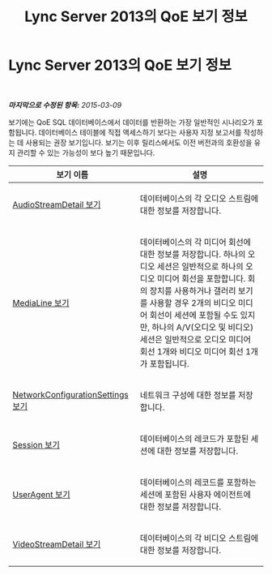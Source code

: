 ﻿---
title: Lync Server 2013의 QoE 보기 정보
TOCTitle: Lync Server 2013의 QoE 보기 정보
ms:assetid: 6a658318-a317-4546-a44c-a9c473d8e86a
ms:mtpsurl: https://technet.microsoft.com/ko-kr/library/JJ688081(v=OCS.15)
ms:contentKeyID: 49885797
ms.date: 08/24/2015
mtps_version: v=OCS.15
ms.translationtype: HT
---

# Lync Server 2013의 QoE 보기 정보

 

_**마지막으로 수정된 항목:** 2015-03-09_

보기에는 QoE SQL 데이터베이스에서 데이터를 반환하는 가장 일반적인 시나리오가 포함됩니다. 데이터베이스 테이블에 직접 액세스하기 보다는 사용자 지정 보고서를 작성하는 데 사용되는 권장 보기입니다. 보기는 이후 릴리스에서도 이전 버전과의 호환성을 유지 관리할 수 있는 가능성이 보다 높기 때문입니다.


<table>
<colgroup>
<col style="width: 50%" />
<col style="width: 50%" />
</colgroup>
<thead>
<tr class="header">
<th>보기 이름</th>
<th>설명</th>
</tr>
</thead>
<tbody>
<tr class="odd">
<td><p><a href="lync-server-2013-audiostreamdetail-view.md">AudioStreamDetail 보기</a></p></td>
<td><p>데이터베이스의 각 오디오 스트림에 대한 정보를 저장합니다.</p></td>
</tr>
<tr class="even">
<td><p><a href="lync-server-2013-medialine-view.md">MediaLine 보기</a></p></td>
<td><p>데이터베이스의 각 미디어 회선에 대한 정보를 저장합니다. 하나의 오디오 세션은 일반적으로 하나의 오디오 미디어 회선을 포함합니다. 회의 장치를 사용하거나 갤러리 보기를 사용할 경우 2개의 비디오 미디어 회선이 세션에 포함될 수도 있지만, 하나의 A/V(오디오 및 비디오) 세션은 일반적으로 오디오 미디어 회선 1개와 비디오 미디어 회선 1개가 포함됩니다.</p></td>
</tr>
<tr class="odd">
<td><p><a href="lync-server-2013-networkconfigurationsettings-view.md">NetworkConfigurationSettings 보기</a></p></td>
<td><p>네트워크 구성에 대한 정보를 저장합니다.</p></td>
</tr>
<tr class="even">
<td><p><a href="lync-server-2013-session-view.md">Session 보기</a></p></td>
<td><p>데이터베이스의 레코드가 포함된 세션에 대한 정보를 저장합니다.</p></td>
</tr>
<tr class="odd">
<td><p><a href="lync-server-2013-useragent-view.md">UserAgent 보기</a></p></td>
<td><p>데이터베이스의 레코드를 포함하는 세션에 포함된 사용자 에이전트에 대한 정보를 저장합니다.</p></td>
</tr>
<tr class="even">
<td><p><a href="lync-server-2013-videostreamdetail-view.md">VideoStreamDetail 보기</a></p></td>
<td><p>데이터베이스의 각 비디오 스트림에 대한 정보를 저장합니다.</p></td>
</tr>
</tbody>
</table>

